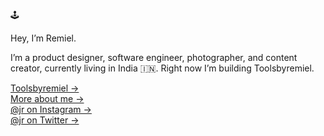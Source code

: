 🕹️ 

Hey, I’m Remiel.

I’m a product designer, software engineer, photographer, and content creator, currently living in India 🇮🇳. Right now I’m building Toolsbyremiel.

[Toolsbyremiel &rarr;](https://tools.remiel.fyi) <br />
[More about me &rarr;](https://remiel.fyi/#about) <br />
[@jr on Instagram &rarr;](https://instagram.com/jrxag_official) <br />
[@jr on Twitter &rarr;](https://twitter.com/jrxag_official)
